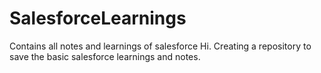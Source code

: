 # SalesforceLearnings
Contains all notes and learnings of salesforce
Hi. Creating a repository to save the basic salesforce learnings and notes.
